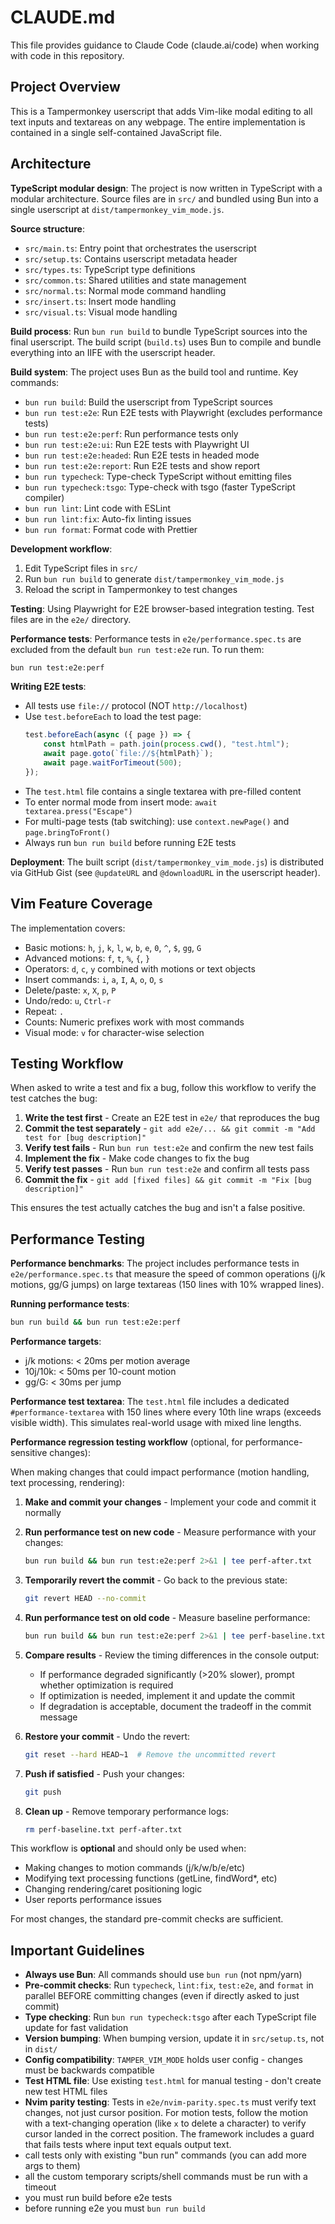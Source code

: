 # CLAUDE.md

This file provides guidance to Claude Code (claude.ai/code) when working with code in this repository.

## Project Overview

This is a Tampermonkey userscript that adds Vim-like modal editing to all text inputs and textareas on any webpage. The entire implementation is contained in a single self-contained JavaScript file.

## Architecture

**TypeScript modular design**: The project is now written in TypeScript with a modular architecture. Source files are in `src/` and bundled using Bun into a single userscript at `dist/tampermonkey_vim_mode.js`.

**Source structure**:

- `src/main.ts`: Entry point that orchestrates the userscript
- `src/setup.ts`: Contains userscript metadata header
- `src/types.ts`: TypeScript type definitions
- `src/common.ts`: Shared utilities and state management
- `src/normal.ts`: Normal mode command handling
- `src/insert.ts`: Insert mode handling
- `src/visual.ts`: Visual mode handling

**Build process**: Run `bun run build` to bundle TypeScript sources into the final userscript. The build script (`build.ts`) uses Bun to compile and bundle everything into an IIFE with the userscript header.

**Build system**: The project uses Bun as the build tool and runtime. Key commands:

- `bun run build`: Build the userscript from TypeScript sources
- `bun run test:e2e`: Run E2E tests with Playwright (excludes performance tests)
- `bun run test:e2e:perf`: Run performance tests only
- `bun run test:e2e:ui`: Run E2E tests with Playwright UI
- `bun run test:e2e:headed`: Run E2E tests in headed mode
- `bun run test:e2e:report`: Run E2E tests and show report
- `bun run typecheck`: Type-check TypeScript without emitting files
- `bun run typecheck:tsgo`: Type-check with tsgo (faster TypeScript compiler)
- `bun run lint`: Lint code with ESLint
- `bun run lint:fix`: Auto-fix linting issues
- `bun run format`: Format code with Prettier

**Development workflow**:

1. Edit TypeScript files in `src/`
2. Run `bun run build` to generate `dist/tampermonkey_vim_mode.js`
3. Reload the script in Tampermonkey to test changes

**Testing**: Using Playwright for E2E browser-based integration testing. Test files are in the `e2e/` directory.

**Performance tests**: Performance tests in `e2e/performance.spec.ts` are excluded from the default `bun run test:e2e` run. To run them:

```bash
bun run test:e2e:perf
```

**Writing E2E tests**:

- All tests use `file://` protocol (NOT `http://localhost`)
- Use `test.beforeEach` to load the test page:
    ```typescript
    test.beforeEach(async ({ page }) => {
        const htmlPath = path.join(process.cwd(), "test.html");
        await page.goto(`file://${htmlPath}`);
        await page.waitForTimeout(500);
    });
    ```
- The `test.html` file contains a single textarea with pre-filled content
- To enter normal mode from insert mode: `await textarea.press("Escape")`
- For multi-page tests (tab switching): use `context.newPage()` and `page.bringToFront()`
- Always run `bun run build` before running E2E tests

**Deployment**: The built script (`dist/tampermonkey_vim_mode.js`) is distributed via GitHub Gist (see `@updateURL` and `@downloadURL` in the userscript header).

## Vim Feature Coverage

The implementation covers:

- Basic motions: `h`, `j`, `k`, `l`, `w`, `b`, `e`, `0`, `^`, `$`, `gg`, `G`
- Advanced motions: `f`, `t`, `%`, `{`, `}`
- Operators: `d`, `c`, `y` combined with motions or text objects
- Insert commands: `i`, `a`, `I`, `A`, `o`, `O`, `s`
- Delete/paste: `x`, `X`, `p`, `P`
- Undo/redo: `u`, `Ctrl-r`
- Repeat: `.`
- Counts: Numeric prefixes work with most commands
- Visual mode: `v` for character-wise selection

## Testing Workflow

When asked to write a test and fix a bug, follow this workflow to verify the test catches the bug:

1. **Write the test first** - Create an E2E test in `e2e/` that reproduces the bug
2. **Commit the test separately** - `git add e2e/... && git commit -m "Add test for [bug description]"`
3. **Verify test fails** - Run `bun run test:e2e` and confirm the new test fails
4. **Implement the fix** - Make code changes to fix the bug
5. **Verify test passes** - Run `bun run test:e2e` and confirm all tests pass
6. **Commit the fix** - `git add [fixed files] && git commit -m "Fix [bug description]"`

This ensures the test actually catches the bug and isn't a false positive.

## Performance Testing

**Performance benchmarks**: The project includes performance tests in `e2e/performance.spec.ts` that measure the speed of common operations (j/k motions, gg/G jumps) on large textareas (150 lines with 10% wrapped lines).

**Running performance tests**:

```bash
bun run build && bun run test:e2e:perf
```

**Performance targets**:

- j/k motions: < 20ms per motion average
- 10j/10k: < 50ms per 10-count motion
- gg/G: < 30ms per jump

**Performance test textarea**: The `test.html` file includes a dedicated `#performance-textarea` with 150 lines where every 10th line wraps (exceeds visible width). This simulates real-world usage with mixed line lengths.

**Performance regression testing workflow** (optional, for performance-sensitive changes):

When making changes that could impact performance (motion handling, text processing, rendering):

1. **Make and commit your changes** - Implement your code and commit it normally

2. **Run performance test on new code** - Measure performance with your changes:

    ```bash
    bun run build && bun run test:e2e:perf 2>&1 | tee perf-after.txt
    ```

3. **Temporarily revert the commit** - Go back to the previous state:

    ```bash
    git revert HEAD --no-commit
    ```

4. **Run performance test on old code** - Measure baseline performance:

    ```bash
    bun run build && bun run test:e2e:perf 2>&1 | tee perf-baseline.txt
    ```

5. **Compare results** - Review the timing differences in the console output:
    - If performance degraded significantly (>20% slower), prompt whether optimization is required
    - If optimization is needed, implement it and update the commit
    - If degradation is acceptable, document the tradeoff in the commit message

6. **Restore your commit** - Undo the revert:

    ```bash
    git reset --hard HEAD~1  # Remove the uncommitted revert
    ```

7. **Push if satisfied** - Push your changes:

    ```bash
    git push
    ```

8. **Clean up** - Remove temporary performance logs:
    ```bash
    rm perf-baseline.txt perf-after.txt
    ```

This workflow is **optional** and should only be used when:

- Making changes to motion commands (j/k/w/b/e/etc)
- Modifying text processing functions (getLine, findWord\*, etc)
- Changing rendering/caret positioning logic
- User reports performance issues

For most changes, the standard pre-commit checks are sufficient.

## Important Guidelines

- **Always use Bun**: All commands should use `bun run` (not npm/yarn)
- **Pre-commit checks**: Run `typecheck`, `lint:fix`, `test:e2e`, and `format` in parallel BEFORE committing changes (even if directly asked to just commit)
- **Type checking**: Run `bun run typecheck:tsgo` after each TypeScript file update for fast validation
- **Version bumping**: When bumping version, update it in `src/setup.ts`, not in `dist/`
- **Config compatibility**: `TAMPER_VIM_MODE` holds user config - changes must be backwards compatible
- **Test HTML file**: Use existing `test.html` for manual testing - don't create new test HTML files
- **Nvim parity testing**: Tests in `e2e/nvim-parity.spec.ts` must verify text changes, not just cursor position. For motion tests, follow the motion with a text-changing operation (like `x` to delete a character) to verify cursor landed in the correct position. The framework includes a guard that fails tests where input text equals output text.
- call tests only with existing "bun run" commands (you can add more args to them)
- all the custom temporary scripts/shell commands must be run with a timeout
- you must run build before e2e tests
- before running e2e you must `bun run build`
